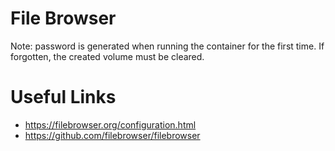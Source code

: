 # File Browser

Note: password is generated when running the container for the first time. If forgotten, the created volume must be cleared.

# Useful Links

- https://filebrowser.org/configuration.html
- https://github.com/filebrowser/filebrowser



